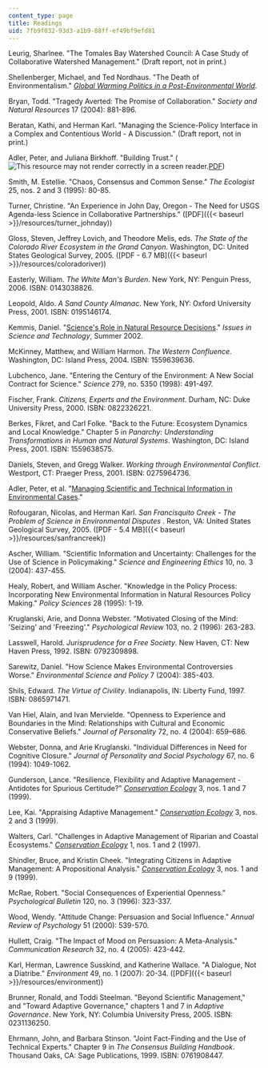 ```yaml
---
content_type: page
title: Readings
uid: 7fb9f032-93d3-a1b9-88ff-ef49bf9efd81
---
```


Leurig, Sharlnee. "The Tomales Bay Watershed Council: A Case Study of Collaborative Watershed Management." (Draft report, not in print.)

Shellenberger, Michael, and Ted Nordhaus. "The Death of Environmentalism." [_Global Warming Politics in a Post-Environmental World_](http://www.grist.org/news/maindish/2005/01/13/doe-reprint/).

Bryan, Todd. "Tragedy Averted: The Promise of Collaboration." _Society and Natural Resources_ 17 (2004): 881-896.

Beratan, Kathi, and Herman Karl. "Managing the Science-Policy Interface in a Complex and Contentious World - A Discussion." (Draft report, not in print.)

Adler, Peter, and Juliana Birkhoff. "Building Trust." (![This resource may not render correctly in a screen reader.](/images/inacessible.gif)[PDF](https://www.doi.gov/sites/doi.gov/files/uploads/building_trust_adler_birkhoff.pdf))

Smith, M. Estellie. "Chaos, Consensus and Common Sense." _The Ecologist_ 25, nos. 2 and 3 (1995): 80-85.

Turner, Christine. "An Experience in John Day, Oregon - The Need for USGS Agenda-less Science in Collaborative Partnerships." ([PDF]({{< baseurl >}}/resources/turner_johnday))

Gloss, Steven, Jeffrey Lovich, and Theodore Melis, eds. _The State of the Colorado River Ecosystem in the Grand Canyon_. Washington, DC: United States Geological Survey, 2005. ([PDF - 6.7 MB]({{< baseurl >}}/resources/coloradoriver))

Easterly, William. _The White Man's Burden_. New York, NY: Penguin Press, 2006. ISBN: 0143038826.

Leopold, Aldo. _A Sand County Almanac_. New York, NY: Oxford University Press, 2001. ISBN: 0195146174.

Kemmis, Daniel. "[Science's Role in Natural Resource Decisions](https://issues.org/p_kemmis/#:~:text=Collaborative%20efforts%20that%20rely%20on,resolving%20difficult%20land%20use%20issues.&text=This%20nexus%20was%20woven%20into,turn%20of%20the%20last%20century.)." _Issues in Science and Technology_, Summer 2002.

McKinney, Matthew, and William Harmon. _The Western Confluence_. Washington, DC: Island Press, 2004. ISBN: 1559639636.

Lubchenco, Jane. "Entering the Century of the Environment: A New Social Contract for Science." _Science_ 279, no. 5350 (1998): 491-497.

Fischer, Frank. _Citizens, Experts and the Environment_. Durham, NC: Duke University Press, 2000. ISBN: 0822326221.

Berkes, Fikret, and Carl Folke. "Back to the Future: Ecosystem Dynamics and Local Knowledge." Chapter 5 in _Panarchy: Understanding Transformations in Human and Natural Systems_. Washington, DC: Island Press, 2001. ISBN: 1559638575.

Daniels, Steven, and Gregg Walker. _Working through Environmental Conflict_. Westport, CT: Praeger Press, 2001. ISBN: 0275964736.

Adler, Peter, et al. "[Managing Scientific and Technical Information in Environmental Cases](http://www.mediate.com/)."

Rofougaran, Nicolas, and Herman Karl. _San Francisquito Creek - The Problem of Science in Environmental Disputes_ . Reston, VA: United States Geological Survey, 2005. ([PDF - 5.4 MB]({{< baseurl >}}/resources/sanfrancreek))

Ascher, William. "Scientific Information and Uncertainty: Challenges for the Use of Science in Policymaking." _Science and Engineering Ethics_ 10, no. 3 (2004): 437-455.

Healy, Robert, and William Ascher. "Knowledge in the Policy Process: Incorporating New Environmental Information in Natural Resources Policy Making." _Policy Sciences_ 28 (1995): 1-19.

Kruglanski, Arie, and Donna Webster. "Motivated Closing of the Mind: 'Seizing' and 'Freezing'." _Psychological Review_ 103, no. 2 (1996): 263-283.

Lasswell, Harold. _Jurisprudence for a Free Society_. New Haven, CT: New Haven Press, 1992. ISBN: 0792309898.

Sarewitz, Daniel. "How Science Makes Environmental Controversies Worse." _Environmental Science and Policy_ 7 (2004): 385-403.

Shils, Edward. _The Virtue of Civility_. Indianapolis, IN: Liberty Fund, 1997. ISBN: 0865971471.

Van Hiel, Alain, and Ivan Mervielde. "Openness to Experience and Boundaries in the Mind: Relationships with Cultural and Economic Conservative Beliefs." _Journal of Personality_ 72, no. 4 (2004): 659–686.

Webster, Donna, and Arie Kruglanski. "Individual Differences in Need for Cognitive Closure." _Journal of Personality and Social Psychology_ 67, no. 6 (1994): 1049-1062.

Gunderson, Lance. "Resilience, Flexibility and Adaptive Management - Antidotes for Spurious Certitude?" [_Conservation Ecology_](http://www.ecologyandsociety.org/vol3/iss1/art7) 3, nos. 1 and 7 (1999).

Lee, Kai. "Appraising Adaptive Management." [_Conservation Ecology_](http://www.ecologyandsociety.org/vol3/iss2/art3/) 3, nos. 2 and 3 (1999).

Walters, Carl. "Challenges in Adaptive Management of Riparian and Coastal Ecosystems." [_Conservation Ecology_](http://www.ecologyandsociety.org/vol1/iss2/art1/) 1, nos. 1 and 2 (1997).

Shindler, Bruce, and Kristin Cheek. "Integrating Citizens in Adaptive Management: A Propositional Analysis." [_Conservation Ecology_](http://www.ecologyandsociety.org/vol3/iss1/art9/) 3, nos. 1 and 9 (1999).

McRae, Robert. "Social Consequences of Experiential Openness." _Psychological Bulletin_ 120, no. 3 (1996): 323-337.

Wood, Wendy. "Attitude Change: Persuasion and Social Influence." _Annual Review of Psychology_ 51 (2000): 539-570.

Hullett, Craig. "The Impact of Mood on Persuasion: A Meta-Analysis." _Communication Research_ 32, no. 4 (2005): 423-442.

Karl, Herman, Lawrence Susskind, and Katherine Wallace. "A Dialogue, Not a Diatribe." _Environment_ 49, no. 1 (2007): 20-34. ([PDF]({{< baseurl >}}/resources/environment))

Brunner, Ronald, and Toddi Steelman. "Beyond Scientific Management," and "Toward Adaptive Governance," chapters 1 and 7 in _Adaptive Governance_. New York, NY: Columbia University Press, 2005. ISBN: 0231136250.

Ehrmann, John, and Barbara Stinson. "Joint Fact-Finding and the Use of Technical Experts." Chapter 9 in _The Consensus Building Handbook_. Thousand Oaks, CA: Sage Publications, 1999. ISBN: 0761908447.